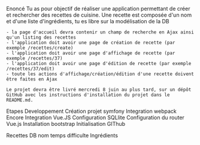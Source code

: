 Enoncé
    Tu as pour objectif de réaliser une application permettant de créer et rechercher des recettes de cuisine.
    Une recette est composée d'un nom et d'une liste d'ingrédients, tu es libre sur la modélisation de la DB

    - la page d'accueil devra contenir un champ de recherche en Ajax ainsi qu'un listing des recettes
    - l'application doit avoir une page de création de recette (par exemple /recettes/create)
    - l'application doit avoir une page d'affichage de recette (par exemple /recettes/37)
    - l'application doit avoir une page d'édition de recette (par exemple /recettes/37/edit)
    - toute les actions d'affichage/création/édition d'une recette doivent être faites en Ajax

    Le projet devra être livré mercredi 8 juin au plus tard, sur un dépôt GitHub avec les instructions d'installation du projet dans le README.md.

Etapes Developpement
    Création projet symfony
    Integration webpack Encore
    Integration Vue.JS
    Configuration SQLlite
    Configuration du router Vue.js
    Installation bootstrap
    Initialisation GIThub

Recettes DB
    nom
    temps
    difficulte
    Ingrédients



